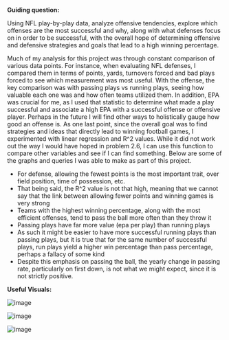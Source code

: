 **Guiding question:**

Using NFL play-by-play data, analyze offensive tendencies, explore which offenses are the most successful and why, along with what defenses focus on in order to be successful, with the overall hope of determining offensive and defensive strategies and goals that lead to a high winning percentage. 

Much of my analysis for this project was through constant comparison of various data points. For instance, when evaluating NFL defenses, I compared them in terms of points, yards, turnovers forced and bad plays forced to see which measurement was most useful. With the offense, the key comparison was with passing plays vs running plays, seeing how valuable each one was and how often teams utilized them. In addition, EPA was crucial for me, as I used that statistic to determine what made a play successful and associate a high EPA with a successful offense or offensive player. Perhaps in the future I will find other ways to holistically gauge how good an offense is. As one last point, since the overall goal was to find strategies and ideas that directly lead to winning football games, I experimented with linear regression and R^2 values. While it did not work out the way I would have hoped in problem 2.6, I can use this function to compare other variables and see if I can find something. Below are some of the graphs and queries I was able to make as part of this project.

-	For defense, allowing the fewest points is the most important trait, over field position, time of possession, etc.
-	That being said, the R^2 value is not that high, meaning that we cannot say that the link between allowing fewer points and winning games is very strong
-	Teams with the highest winning percentage, along with the most efficient offenses, tend to pass the ball more often than they throw it
-	Passing plays have far more value (epa per play) than running plays
-	As such it might be easier to have more successful running plays than passing plays, but it is true that for the same number of successful plays, run plays yield a higher win percentage than pass percentage, perhaps a fallacy of some kind
-	Despite this emphasis on passing the ball, the yearly change in passing rate, particularly on first down, is not what we might expect, since it is not strictly positive.

**Useful Visuals:**


![image](https://github.com/Idakan/-NFL-PBP-Data-SQL-Final-Project/assets/20823933/7bd7212b-4986-4527-a2a4-9bc7203ae70a)

![image](https://github.com/Idakan/-NFL-PBP-Data-SQL-Final-Project/assets/20823933/d5171dd2-e69a-450d-887a-559c498e6be2)

![image](https://github.com/Idakan/-NFL-PBP-Data-SQL-Final-Project/assets/20823933/0ddceb1b-459e-4d5a-b4f2-237c85918153)


